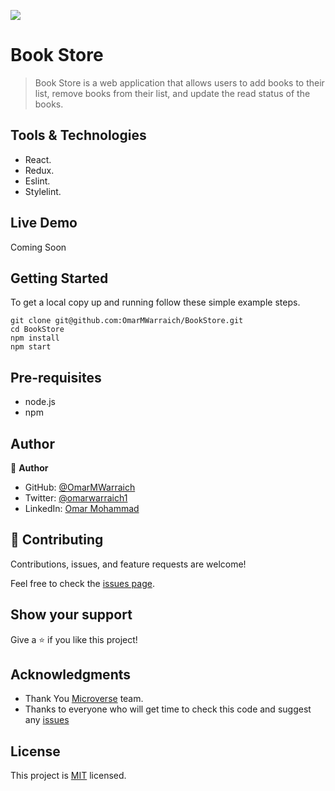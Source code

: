 ![](https://img.shields.io/badge/Microverse-blueviolet)

# Book Store

> Book Store is a web application that allows users to add books to their list, remove books from their list, and update the read status of the books.

## Tools & Technologies

- React.
- Redux.
- Eslint.
- Stylelint.

## Live Demo 

Coming Soon

## Getting Started

To get a local copy up and running follow these simple example steps.

```
git clone git@github.com:OmarMWarraich/BookStore.git
cd BookStore
npm install
npm start
```

## Pre-requisites

- node.js
- npm

## Author

👤 **Author**

- GitHub: [@OmarMWarraich](https://github.com/OmarMWarraich)
- Twitter: [@omarwarraich1](https://twitter.com/@omarwarraich1)
- LinkedIn: [Omar Mohammad](https://www.linkedin.com/in/omar-mohammad-a9902847/)


## 🤝 Contributing

Contributions, issues, and feature requests are welcome!

Feel free to check the [issues page](../../issues/).

## Show your support

Give a ⭐️ if you like this project!

## Acknowledgments

- Thank You [Microverse](www.microverse.org) team.
- Thanks to everyone who will get time to check this code and suggest any [issues](https://github.com/OmarMWarraich/BookStore)
## License

This project is [MIT](./MIT.md) licensed.
